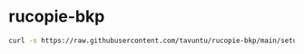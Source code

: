 # rucopie-bkp

```bash
curl -s https://raw.githubusercontent.com/tavuntu/rucopie-bkp/main/setup.sh | bash -s
```
